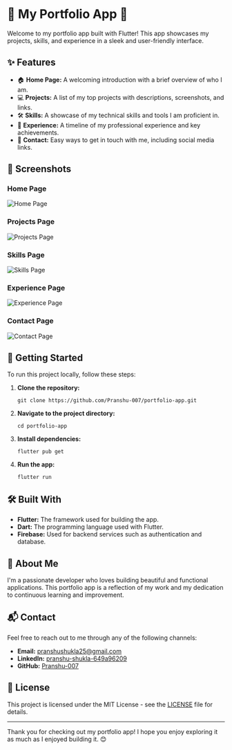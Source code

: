 <body>
    <h1>🌟 My Portfolio App 📱</h1>
    <p>Welcome to my portfolio app built with Flutter! This app showcases my projects, skills, and experience in a sleek and user-friendly interface.</p>
    
<h2>✨ Features</h2>
    <ul>
        <li>🏠 <strong>Home Page:</strong> A welcoming introduction with a brief overview of who I am.</li>
        <li>💻 <strong>Projects:</strong> A list of my top projects with descriptions, screenshots, and links.</li>
        <li>🛠️ <strong>Skills:</strong> A showcase of my technical skills and tools I am proficient in.</li>
        <li>👔 <strong>Experience:</strong> A timeline of my professional experience and key achievements.</li>
        <li>📧 <strong>Contact:</strong> Easy ways to get in touch with me, including social media links.</li>
    </ul>

<h2>📸 Screenshots</h2>
    <h3>Home Page</h3>
    <img src="screenshots/home.png" alt="Home Page" class="screenshot">
    <h3>Projects Page</h3>
    <img src="screenshots/projects.png" alt="Projects Page" class="screenshot">
    <h3>Skills Page</h3>
    <img src="screenshots/skills.png" alt="Skills Page" class="screenshot">
    <h3>Experience Page</h3>
    <img src="screenshots/experience.png" alt="Experience Page" class="screenshot">
    <h3>Contact Page</h3>
    <img src="screenshots/contact.png" alt="Contact Page" class="screenshot">

<h2>🚀 Getting Started</h2>
    <p>To run this project locally, follow these steps:</p>
    <ol>
        <li><strong>Clone the repository:</strong></li>
        <pre><code>git clone https://github.com/Pranshu-007/portfolio-app.git</code></pre>
        <li><strong>Navigate to the project directory:</strong></li>
        <pre><code>cd portfolio-app</code></pre>
        <li><strong>Install dependencies:</strong></li>
        <pre><code>flutter pub get</code></pre>
        <li><strong>Run the app:</strong></li>
        <pre><code>flutter run</code></pre>
    </ol>

<h2>🛠️ Built With</h2>
    <ul>
        <li><strong>Flutter:</strong> The framework used for building the app.</li>
        <li><strong>Dart:</strong> The programming language used with Flutter.</li>
        <li><strong>Firebase:</strong> Used for backend services such as authentication and database.</li>
    </ul>

<h2>👤 About Me</h2>
    <p>I'm a passionate developer who loves building beautiful and functional applications. This portfolio app is a reflection of my work and my dedication to continuous learning and improvement.</p>

<h2>📬 Contact</h2>
    <p>Feel free to reach out to me through any of the following channels:</p>
    <ul>
        <li><strong>Email:</strong> <a href="mailto:pranshushukla25@gmail.com">pranshushukla25@gmail.com</a></li>
        <li><strong>LinkedIn:</strong> <a href="https://www.linkedin.com/in/pranshu-shukla-649a96209/">pranshu-shukla-649a96209</a></li>
        <li><strong>GitHub:</strong> <a href="https://github.com/Pranshu-007">Pranshu-007</a></li>
    </ul>

<h2>📄 License</h2>
    <p>This project is licensed under the MIT License - see the <a href="LICENSE">LICENSE</a> file for details.</p>

<hr>
    <p>Thank you for checking out my portfolio app! I hope you enjoy exploring it as much as I enjoyed building it. 😊</p>
</body>
</html>
